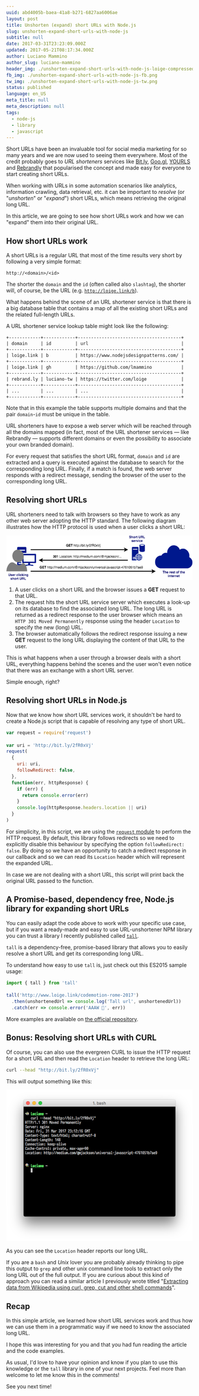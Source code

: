 ```yaml
---
uuid: abd4005b-baea-41a8-b271-6827aa6006ae
layout: post
title: Unshorten (expand) short URLs with Node.js
slug: unshorten-expand-short-urls-with-node-js
subtitle: null
date: 2017-03-31T23:23:09.000Z
updated: 2017-05-21T08:17:34.000Z
author: Luciano Mammino
author_slug: luciano-mammino
header_img: ./unshorten-expand-short-urls-with-node-js-loige-compressed.jpg
fb_img: ./unshorten-expand-short-urls-with-node-js-fb.png
tw_img: ./unshorten-expand-short-urls-with-node-js-tw.png
status: published
language: en_US
meta_title: null
meta_description: null
tags:
  - node-js
  - library
  - javascript
---
```


Short URLs have been an invaluable tool for social media marketing for so many years and we are now used to seeing them everywhere. Most of the credit probably goes to _URL shorteners_ services like [Bit.ly](https://bitly.com), [Goo.gl](https://goo.gl/), [YOURLS](https://yourls.org/) and [Rebrandly](https://www.rebrandly.com) that popularised the concept and made easy for everyone to start creating short URLs.

When working with URLs in some automation scenarios like analytics, information crawling, data retrieval, etc. it can be important to _resolve_ (or "_unshorten_" or "_expand_") short URLs, which means retrieving the original long URL.

In this article, we are going to see how short URLs work and how we can "expand" them into their original URL.

## How short URLs work

A short URLs is a regular URL that most of the time results very short by following a very simple format:

```plain
http://<domain>/<id>
```

The shorter the `domain` and the `id` (often called also `slashtag`), the shorter will, of course, be the URL (e.g. [`http://loige.link/b`](http://loige.link/b)).

What happens behind the scene of an URL shortener service is that there is a big database table that contains a map of all the existing short URLs and the related full-length URLs.

A URL shortener service lookup table might look like the following:

```plain
+------------+------------+---------------------------------------+
| domain     | id         | url                                   |
+------------+------------+---------------------------------------+
| loige.link | b          | https://www.nodejsdesignpatterns.com/ |
+------------+------------+---------------------------------------+
| loige.link | gh         | https://github.com/lmammino           |
+------------+------------+---------------------------------------+
| rebrand.ly | luciano-tw | https://twitter.com/loige             |
+------------+------------+---------------------------------------+
| ...        | ...        | ...                                   |
+------------+------------+---------------------------------------+
```

Note that in this example the table supports multiple domains and that the pair `domain`-`id` must be unique in the table.

URL shorteners have to expose a web server which will be reached through all the domains mapped (in fact, most of the URL shortener services — like Rebrandly — supports different domains or even the possibility to associate your own branded domain).

For every request that satisfies the short URL format, `domain` and `id` are extracted and a query is executed against the database to search for the corresponding long URL. Finally, if a match is found, the web server responds with a redirect message, sending the browser of the user to the corresponding long URL.

## Resolving short URLs

URL shorteners need to talk with browsers so they have to work as any other web server adopting the HTTP standard. The following diagram illustrates how the HTTP protocol is used when a user clicks a short URL:

![How short URL services work](./how-short-url-services-work-loige-nodejs.png)

1. A user clicks on a short URL and the browser issues a **GET** request to that URL.
2. The request hits the short URL service server which executes a look-up on its database to find the associated long URL. The long URL is returned as a redirect response to the user browser which means an `HTTP 301 Moved Permanently` response using the header `Location` to specify the new (long) URL.
3. The browser automatically follows the redirect response issuing a new **GET** request to the long URL displaying the content of that URL to the user.

This is what happens when a user through a browser deals with a short URL, everything happens behind the scenes and the user won't even notice that there was an exchange with a short URL server.

Simple enough, right?

## Resolving short URLs in Node.js

Now that we know how short URL services work, it shouldn't be hard to create a Node.js script that is capable of resolving any type of short URL.

```javascript
var request = require('request')

var uri = 'http://bit.ly/2fR0xVj'
request(
  {
    uri: uri,
    followRedirect: false,
  },
  function(err, httpResponse) {
    if (err) {
      return console.error(err)
    }
    console.log(httpResponse.headers.location || uri)
  }
)
```

For simplicity, in this script, we are using the [`request` module](https://www.npmjs.com/package/request) to perform the HTTP request. By default, this library follows redirects so we need to explicitly disable this behaviour by specifying the option `followRedirect: false`. By doing so we have an opportunity to catch a redirect response in our callback and so we can read its `Location` header which will represent the expanded URL.

In case we are not dealing with a short URL, this script will print back the original URL passed to the function.

## A Promise-based, dependency free, Node.js library for expanding short URLs

You can easily adapt the code above to work with your specific use case, but if you want a ready-made and easy to use URL-unshortener NPM library you can trust a library I recently published called [`tall`](https://www.npmjs.com/package/tall).

`tall` is a dependency-free, promise-based library that allows you to easily resolve a short URL and get its corresponding long URL.

To understand how easy to use `tall` is, just check out this ES2015 sample usage:

```javascript
import { tall } from 'tall'

tall('http://www.loige.link/codemotion-rome-2017')
  .then(unshortenedUrl => console.log('Tall url', unshortenedUrl))
  .catch(err => console.error('AAAW 👻', err))
```

More examples are available on [the official repository](https://github.com/lmammino/tall).

## Bonus: Resolving short URLs with CURL

Of course, you can also use the evergreen CURL to issue the HTTP request for a short URL and then read the `Location` header to retrieve the long URL:

```bash
curl --head "http://bit.ly/2fR0xVj"
```

This will output something like this:

![CURL unshorten short URL output](./curl-unshorten-short-url-location-header-loige-nodejs.png)

As you can see the `Location` header reports our long URL.

If you are a `bash` and _Unix_ lover you are probably already thinking to pipe this output to `grep` and other unix command line tools to extract only the long URL out of the full output. If you are curious about this kind of approach you can read a similar article I previously wrote titled "[Extracting data from Wikipedia using curl, grep, cut and other shell commands](http://loige.co/extracting-data-from-wikipedia-using-curl-grep-cut-and-other-bash-commands/)".

## Recap

In this simple article, we learned how short URL services work and thus how we can use them in a programmatic way if we need to know the associated long URL.

I hope this was interesting for you and that you had fun reading the article and the code examples.

As usual, I'd love to have your opinion and know if you plan to use this knowledge or the `tall` library in one of your next projects. Feel more than welcome to let me know this in the comments!

See you next time!
